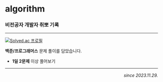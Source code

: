 # algorithm
### **비전공자** 개발자 취뽀 기록

---
[![Solved.ac
프로필](http://mazassumnida.wtf/api/v2/generate_badge?boj={hoonixox})](https://solved.ac/{hoonixox})


**백준/프로그래머스** 문제 풀이를 담았습니다.

- **1일 2문제** 이상 풀어보기

---
<div align='right'>
  
*since 2023.11.29.*
</div>
